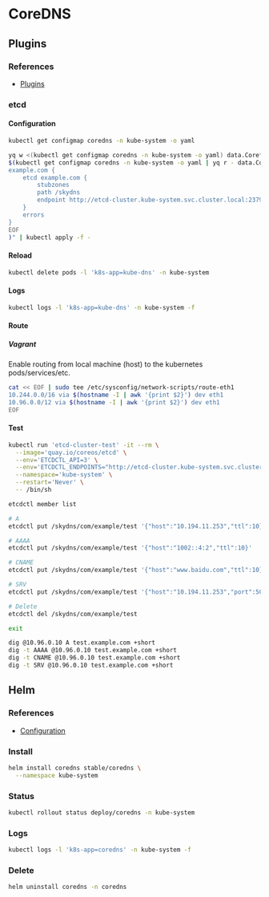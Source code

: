 # CoreDNS

## Plugins

### References

- [Plugins](https://github.com/coredns/coredns/tree/master/plugin)

### etcd

#### Configuration

```sh
kubectl get configmap coredns -n kube-system -o yaml
```

```sh
yq w <(kubectl get configmap coredns -n kube-system -o yaml) data.Corefile "$(cat << EOF
$(kubectl get configmap coredns -n kube-system -o yaml | yq r - data.Corefile)
example.com {
    etcd example.com {
        stubzones
        path /skydns
        endpoint http://etcd-cluster.kube-system.svc.cluster.local:2379
    }
    errors
}
EOF
)" | kubectl apply -f -
```

#### Reload

```sh
kubectl delete pods -l 'k8s-app=kube-dns' -n kube-system
```

#### Logs

```sh
kubectl logs -l 'k8s-app=kube-dns' -n kube-system -f
```

#### Route

##### Vagrant

Enable routing from local machine (host) to the kubernetes pods/services/etc.

```sh
cat << EOF | sudo tee /etc/sysconfig/network-scripts/route-eth1
10.244.0.0/16 via $(hostname -I | awk '{print $2}') dev eth1
10.96.0.0/12 via $(hostname -I | awk '{print $2}') dev eth1
EOF
```

#### Test

```sh
kubectl run 'etcd-cluster-test' -it --rm \
  --image='quay.io/coreos/etcd' \
  --env='ETCDCTL_API=3' \
  --env='ETCDCTL_ENDPOINTS="http://etcd-cluster.kube-system.svc.cluster.local:2379"' \
  --namespace='kube-system' \
  --restart='Never' \
  -- /bin/sh
```

```sh
etcdctl member list

# A
etcdctl put /skydns/com/example/test '{"host":"10.194.11.253","ttl":10}'

# AAAA
etcdctl put /skydns/com/example/test '{"host":"1002::4:2","ttl":10}'

# CNAME
etcdctl put /skydns/com/example/test '{"host":"www.baidu.com","ttl":10}'

# SRV
etcdctl put /skydns/com/example/test '{"host":"10.194.11.253","port":5000,"ttl":10}'

# Delete
etcdctl del /skydns/com/example/test

exit
```

```sh
dig @10.96.0.10 A test.example.com +short
dig -t AAAA @10.96.0.10 test.example.com +short
dig -t CNAME @10.96.0.10 test.example.com +short
dig -t SRV @10.96.0.10 test.example.com +short
```

## Helm

### References

- [Configuration](https://github.com/helm/charts/tree/master/stable/coredns#configuration)

### Install

```sh
helm install coredns stable/coredns \
  --namespace kube-system
```

### Status

```sh
kubectl rollout status deploy/coredns -n kube-system
```

### Logs

```sh
kubectl logs -l 'k8s-app=coredns' -n kube-system -f
```

### Delete

```sh
helm uninstall coredns -n coredns
```
